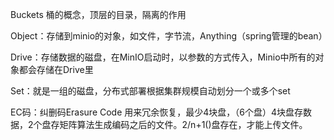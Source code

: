 Buckets 桶的概念，顶层的目录，隔离的作用

Object：存储到minio的对象，如文件，字节流，Anything（spring管理的bean）

Drive：存储数据的磁盘，在MinIO启动时，以参数的方式传入，Minio中所有的对象都会存储在Drive里

Set：就是一组的磁盘，分布式部署根据集群规模自动划分一个或多个set

EC码：纠删码Erasure Code
用来冗余恢复，最少4块盘，（6个盘）4块盘存数据，2个盘存矩阵算法生成编码之后的文件。2/n+1()盘存在，才能上传文件。